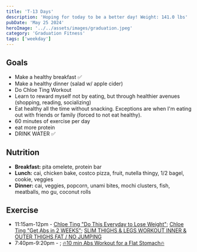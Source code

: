 ```yaml
---
title: 'T-13 Days'
description: 'Hoping for today to be a better day! Weight: 141.0 lbs'
pubDate: 'May 25 2024'
heroImage: '../../assets/images/graduation.jpeg'
category: 'Graduation Fitness'
tags: ['weekday']
---
```


## Goals

- Make a healthy breakfast ✅
- Make a healthy dinner (salad w/ apple cider)
- Do Chloe Ting Workout
- Learn to reward myself not by eating, but through healthier avenues (shopping, reading, socializing)
- Eat healthy all the time without snacking. Exceptions are when I'm eating out with friends or family (forced to not eat healthy).
- 60 minutes of exercise per day
- eat more protein
- DRINK WATER ✅

## Nutrition

- **Breakfast:** pita omelete, protein bar
- **Lunch:** cai, chicken bake, costco pizza, fruit, nutella thingy, 1/2 bagel, cookie, veggies
- **Dinner:** cai, veggies, popcorn, unami bites, mochi clusters, fish, meatballs, mo gu, coconut rolls

## Exercise

- 11:15am-12pm - [Chloe Ting "Do This Everyday to Lose Weight"](https://www.youtube.com/watch?v=2MoGxae-zyo); [Chloe Ting "Get Abs in 2 WEEKS"](https://www.youtube.com/watch?v=2pLT-olgUJs); [SLIM THIGHS & LEGS WORKOUT INNER & OUTER THIGHS FAT / NO JUMPING](https://www.youtube.com/watch?v=NDsjmxTROEo)
- 7:40pm-9:20pm - ; [🔥10 min Abs Workout for a Flat Stomach🔥](https://www.youtube.com/watch?v=hR1ZgDQqyVI)
